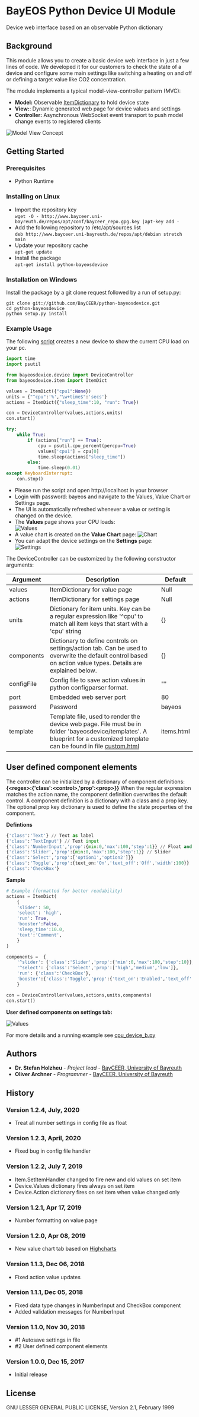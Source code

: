 # BayEOS Python Device UI Module
Device web interface based on an observable Python dictionary

## Background
This module allows you to create a basic device web interface in just a few lines of code.
We developed it for our customers to check the state of a device and configure some main settings like switching a heating on and off or defining a target value like CO2 concentration.  

The module implements a typical model-view-controller pattern (MVC):

  + **Model:** Observable [ItemDictionary](bayeosdevice/item.py) to hold device state
  + **View:**: Dynamic generated web page for device values and settings
  + **Controller:** Asynchronous WebSocket event transport to push model change events to registered clients 

![Model View Concept](docs/mvc.png)

## Getting Started
### Prerequisites
- Python Runtime

### Installing on Linux 
- Import the repository key  
`wget -O - http://www.bayceer.uni-bayreuth.de/repos/apt/conf/bayceer_repo.gpg.key |apt-key add -`
- Add the following repository to /etc/apt/sources.list  
`deb http://www.bayceer.uni-bayreuth.de/repos/apt/debian stretch main`
- Update your repository cache  
`apt-get update`
- Install the package  
`apt-get install python-bayeosdevice`

### Installation on Windows
Install the package by a git clone request followed by a run of setup.py:
``` 
git clone git://github.com/BayCEER/python-bayeosdevice.git
cd python-bayeosdevice
python setup.py install
```

### Example Usage 
The following [script](docs/cpudevice.py) creates a new device to show the current CPU load on your pc.
```python
import time
import psutil

from bayeosdevice.device import DeviceController
from bayeosdevice.item import ItemDict

values = ItemDict({"cpu1":None})  
units = {"^cpu":'%',"\w+time$":'secs'}      
actions = ItemDict({"sleep_time":10, "run": True})        

con = DeviceController(values,actions,units)
con.start()

try:
    while True:  
        if (actions["run"] == True):
            cpu = psutil.cpu_percent(percpu=True)        
            values['cpu1'] = cpu[0]                                 
            time.sleep(actions["sleep_time"])            
        else:
            time.sleep(0.01)     
except KeyboardInterrupt:
    con.stop()
```

- Please run the script and open http://localhost in your browser
- Login with password: bayeos and navigate to the Values, Value Chart or Settings page.
- The UI is automatically refreshed whenever a value or setting is changed on the device.
- The __Values__ page shows your CPU loads:  
![Values](docs/viewvalues.png)
- A value chart is created on the __Value Chart__ page:
![Chart](docs/viewchart.png)
- You can adapt the device settings on the __Settings__ page:  
![Settings](docs/viewsettings.png)

The DeviceController can be customized by the following constructor arguments:

Argument|Description|Default
--------|-----------|--------
values| ItemDictionary for value page| Null
actions|ItemDictionary for settings page| Null
units| Dictionary for item units. Key can be a regular expression like '^cpu' to match all item keys that start with a 'cpu' string| {}
components| Dictionary to define controls on settings/action tab. Can be used to overwrite the default control based on action value types. Details are explained below.| {} 
configFile | Config file to save action values in python configparser format.| ""
port|Embedded web server port|80
password|Password|bayeos
template|Template file, used to render the device web page. File must be in folder 'bayeosdevice/templates'. A blueprint for a customized template can be found in file [custom.html](bayeosdevice/templates/custom.html)|items.html  

## User defined component elements
The controller can be initialized by a dictionary of component definitions: __{\<regex>:{'class':\<control>,'prop':\<prop>}}__
When the regular expression matches the action name, the component definition overwrites the default control.
A component definition is a dictionary with a class and a prop key. The optional prop key dictionary is used to define the state properties of the component. 

__Defintions__
```Python
{'class':'Text'} // Text as label
{'class':'TextInput'} // Text input
{'class':'NumberInput','prop':{min:0,'max':100,'step':1}} // Float and Integer input values 
{'class':'Slider','prop':{min:0,'max':100,'step':1}} // Slider 
{'class':'Select','prop':['option1','option2']}} 
{'class':'Toggle','prop':{text_on:'On','text_off':'Off','width':100}}
{'class':'CheckBox'}
```

__Sample__

```Python
# Example (formatted for better readability)
actions = ItemDict(
    {
    'slider': 50, 
    'select': 'high',
    'run': True, 
    'booster':False,    
    'sleep_time':10.0,
    'text':'Comment', 
    }
)        

components =  {
    '^slider': {'class':'Slider','prop':{'min':0,'max':100,'step':10}}, 
    '^select': {'class':'Select','prop':['high','medium','low']},
    'run': {'class':'CheckBox'},
    'booster':{'class':'Toggle','prop':{'text_on':'Enabled','text_off':'Disabled','width':200}}
    }    

con = DeviceController(values,actions,units,components)
con.start()
```
__User defined components on settings tab:__

![Values](docs/viewcontrols.png)

For more details and a running example see [cpu_device_b.py](docs/cpudevice_b.py)

## Authors 
* **Dr. Stefan Holzheu** - *Project lead* - [BayCEER, University of Bayreuth](https://www.bayceer.uni-bayreuth.de)
* **Oliver Archner** - *Programmer* - [BayCEER, University of Bayreuth](https://www.bayceer.uni-bayreuth.de)

## History
### Version 1.2.4, July, 2020
- Treat all number settings in config file as float
### Version 1.2.3, April, 2020
- Fixed bug in config file handler 
### Version 1.2.2, July 7, 2019
- Item.SetItemHandler changed to fire new and old values on set item
- Device.Values dictionary fires always on set item
- Device.Action dictionary fires on set item when value changed only 
### Version 1.2.1, Apr 17, 2019
- Number formatting on value page 
### Version 1.2.0, Apr 08, 2019
- New value chart tab based on [Highcharts](https://www.highcharts.com/)
### Version 1.1.3, Dec 06, 2018
- Fixed action value updates
### Version 1.1.1, Dec 05, 2018
- Fixed data type changes in NumberInput and CheckBox component
- Added validation messages for NumberInput
### Version 1.1.0, Nov 30, 2018
- #1 Autosave settings in file
- #2 User defined component elements
### Version 1.0.0, Dec 15, 2017
- Initial release
## License
GNU LESSER GENERAL PUBLIC LICENSE, Version 2.1, February 1999

